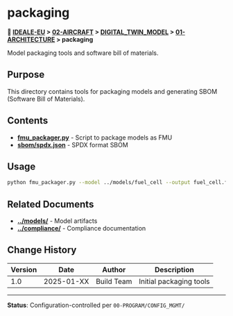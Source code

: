 # packaging

**📍 [IDEALE-EU](../../../../) > [02-AIRCRAFT](../../../) > [DIGITAL_TWIN_MODEL](../../) > [01-ARCHITECTURE](../) > packaging**

Model packaging tools and software bill of materials.

## Purpose

This directory contains tools for packaging models and generating SBOM (Software Bill of Materials).

## Contents

- **[fmu_packager.py](fmu_packager.py)** - Script to package models as FMU
- **[sbom/spdx.json](sbom/spdx.json)** - SPDX format SBOM

## Usage

```bash
python fmu_packager.py --model ../models/fuel_cell --output fuel_cell.fmu
```

## Related Documents

- **[../models/](../models/)** - Model artifacts
- **[../compliance/](../compliance/)** - Compliance documentation

## Change History

| Version | Date | Author | Description |
|---------|------|--------|-------------|
| 1.0 | 2025-01-XX | Build Team | Initial packaging tools |

---

**Status**: Configuration-controlled per `00-PROGRAM/CONFIG_MGMT/`
